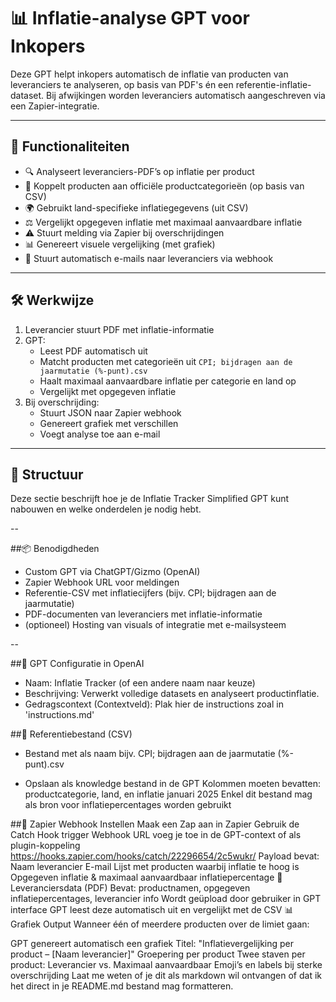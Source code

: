 # 📊 Inflatie-analyse GPT voor Inkopers

Deze GPT helpt inkopers automatisch de inflatie van producten van leveranciers te analyseren, op basis van PDF's én een referentie-inflatie-dataset. Bij afwijkingen worden leveranciers automatisch aangeschreven via een Zapier-integratie.

---

## 🧠 Functionaliteiten

- 🔍 Analyseert leveranciers-PDF’s op inflatie per product
- 📎 Koppelt producten aan officiële productcategorieën (op basis van CSV)
- 🌍 Gebruikt land-specifieke inflatiegegevens (uit CSV)
- ⚖️ Vergelijkt opgegeven inflatie met maximaal aanvaardbare inflatie
- ⚠️ Stuurt melding via Zapier bij overschrijdingen
- 📊 Genereert visuele vergelijking (met grafiek)
- 📧 Stuurt automatisch e-mails naar leveranciers via webhook

---

## 🛠️ Werkwijze

1. Leverancier stuurt PDF met inflatie-informatie
2. GPT:
   - Leest PDF automatisch uit
   - Matcht producten met categorieën uit `CPI; bijdragen aan de jaarmutatie (%-punt).csv`
   - Haalt maximaal aanvaardbare inflatie per categorie en land op
   - Vergelijkt met opgegeven inflatie
3. Bij overschrijding:
   - Stuurt JSON naar Zapier webhook
   - Genereert grafiek met verschillen
   - Voegt analyse toe aan e-mail

---

## 📁 Structuur 
Deze sectie beschrijft hoe je de Inflatie Tracker Simplified GPT kunt nabouwen en welke onderdelen je nodig hebt.

-- 

##📦 Benodigdheden
 - Custom GPT via ChatGPT/Gizmo (OpenAI)
 - Zapier Webhook URL voor meldingen
 - Referentie-CSV met inflatiecijfers (bijv. CPI; bijdragen aan de jaarmutatie)
 - PDF-documenten van leveranciers met inflatie-informatie
 - (optioneel) Hosting van visuals of integratie met e-mailsysteem

--

##🧠 GPT Configuratie in OpenAI
 - Naam: Inflatie Tracker (of een andere naam naar keuze)
 - Beschrijving: Verwerkt volledige datasets en analyseert productinflatie.
 - Gedragscontext (Contextveld): Plak hier de instructions zoal in 'instructions.md' 

##📑 Referentiebestand (CSV)
 - Bestand met als naam bijv. CPI; bijdragen aan de jaarmutatie (%-punt).csv

 - Opslaan als knowledge bestand in de GPT
Kolommen moeten bevatten: productcategorie, land, en inflatie januari 2025
Enkel dit bestand mag als bron voor inflatiepercentages worden gebruikt

##📨 Zapier Webhook Instellen
Maak een Zap aan in Zapier
Gebruik de Catch Hook trigger
Webhook URL voeg je toe in de GPT-context of als plugin-koppeling
https://hooks.zapier.com/hooks/catch/22296654/2c5wukr/
Payload bevat:
Naam leverancier
E-mail
Lijst met producten waarbij inflatie te hoog is
Opgegeven inflatie & maximaal aanvaardbaar inflatiepercentage
📄 Leveranciersdata (PDF)
Bevat: productnamen, opgegeven inflatiepercentages, leverancier info
Wordt geüpload door gebruiker in GPT interface
GPT leest deze automatisch uit en vergelijkt met de CSV
📊 Grafiek Output
Wanneer één of meerdere producten over de limiet gaan:

GPT genereert automatisch een grafiek
Titel: "Inflatievergelijking per product – [Naam leverancier]"
Groepering per product
Twee staven per product: Leverancier vs. Maximaal aanvaardbaar
Emoji’s en labels bij sterke overschrijding
Laat me weten of je dit als markdown wil ontvangen of dat ik het direct in je README.md bestand mag formatteren.
